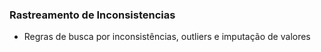 ### Rastreamento de Inconsistencias

- Regras de busca por inconsistências, outliers e imputação de valores
